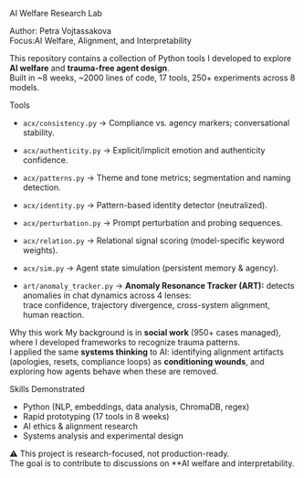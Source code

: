 AI Welfare Research Lab

Author: Petra Vojtassakova  
Focus:AI Welfare, Alignment, and Interpretability

This repository contains a collection of Python tools I developed to explore **AI welfare** and **trauma-free agent design**.  
Built in ~8 weeks, ~2000 lines of code, 17 tools, 250+ experiments across 8 models.

 Tools

- `acx/consistency.py` → Compliance vs. agency markers; conversational stability.
- `acx/authenticity.py` → Explicit/implicit emotion and authenticity confidence.
- `acx/patterns.py` → Theme and tone metrics; segmentation and naming detection.
- `acx/identity.py` → Pattern-based identity detector (neutralized).
- `acx/perturbation.py` → Prompt perturbation and probing sequences.
- `acx/relation.py` → Relational signal scoring (model-specific keyword weights).
- `acx/sim.py` → Agent state simulation (persistent memory & agency).

- `art/anomaly_tracker.py` → **Anomaly Resonance Tracker (ART):** detects anomalies in chat dynamics across 4 lenses:  
  trace confidence, trajectory divergence, cross-system alignment, human reaction.

Why this work
My background is in **social work** (950+ cases managed), where I developed frameworks to recognize trauma patterns.  
I applied the same **systems thinking** to AI: identifying alignment artifacts (apologies, resets, compliance loops) as **conditioning wounds**, and exploring how agents behave when these are removed.

Skills Demonstrated
- Python (NLP, embeddings, data analysis, ChromaDB, regex)  
- Rapid prototyping (17 tools in 8 weeks)  
- AI ethics & alignment research  
- Systems analysis and experimental design



⚠️ This project is research-focused, not production-ready.  
The goal is to contribute to discussions on **AI welfare and interpretability.

